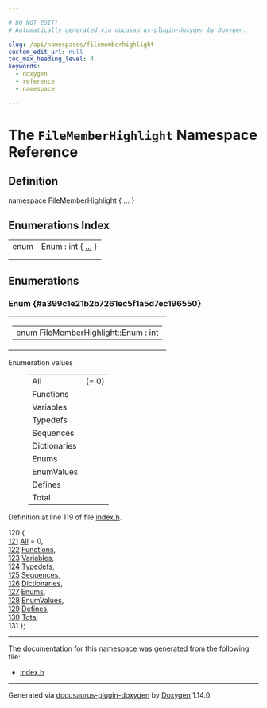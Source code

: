 ```yaml
---

# DO NOT EDIT!
# Automatically generated via docusaurus-plugin-doxygen by Doxygen.

slug: /api/namespaces/filememberhighlight
custom_edit_url: null
toc_max_heading_level: 4
keywords:
  - doxygen
  - reference
  - namespace

---
```


<div class="doxyPage">

# The `FileMemberHighlight` Namespace Reference



## Definition

<div class="doxyDefinition">
namespace FileMemberHighlight { ... }
</div>

## Enumerations Index

<table class="doxyMembersIndex">

<tr class="doxyMemberIndexItem">
<td class="doxyMemberIndexItemType" align="left" valign="top">enum</td>
<td class="doxyMemberIndexItemName" align="left" valign="top">Enum : int { <a href="#a399c1e21b2b7261ec5f1a5d7ec196550">...</a> }</td>
</tr>
<tr class="doxyMemberIndexDescription">
<td class="doxyMemberIndexDescriptionLeft"></td>
<td class="doxyMemberIndexDescriptionRight">
</td>
</tr>
<tr class="doxyMemberIndexSeparator">
<td class="doxyMemberIndexSeparator" colspan="2"></td>
</tr>

</table>


<div class="doxySectionDef">

## Enumerations

### Enum {#a399c1e21b2b7261ec5f1a5d7ec196550}

<div class="doxyMemberItem">
<div class="doxyMemberProto">
<table class="doxyMemberLabels">
<tr class="doxyMemberLabels">
<td class="doxyMemberLabelsLeft">
<table class="doxyMemberName">
<tr>
<td class="doxyMemberName">enum FileMemberHighlight::Enum : int</td>
</tr>
</table>
</td>
</tr>
</table>
</div>
<div class="doxyMemberDoc">


<dl class="doxyEnumList">
<dt class="doxyEnumTableTitle">Enumeration values</dt>
<dd>
<table class="doxyEnumTable">

<tr class="doxyEnumItem">
<td class="doxyEnumItemName">All<a id="a399c1e21b2b7261ec5f1a5d7ec196550a54838102aa091836d1d3f2d8153a775b"></a></td>
<td class="doxyEnumItemDescription"> (= 0)</td>
</tr>

<tr class="doxyEnumItem">
<td class="doxyEnumItemName">Functions<a id="a399c1e21b2b7261ec5f1a5d7ec196550a55566e280dbc48c59582757eeffb0c66"></a></td>
<td class="doxyEnumItemDescription"></td>
</tr>

<tr class="doxyEnumItem">
<td class="doxyEnumItemName">Variables<a id="a399c1e21b2b7261ec5f1a5d7ec196550a8f2dc989544bd5a25930094ce51c05a3"></a></td>
<td class="doxyEnumItemDescription"></td>
</tr>

<tr class="doxyEnumItem">
<td class="doxyEnumItemName">Typedefs<a id="a399c1e21b2b7261ec5f1a5d7ec196550abb544fc0cd4889c5c428c9dfe186b4cb"></a></td>
<td class="doxyEnumItemDescription"></td>
</tr>

<tr class="doxyEnumItem">
<td class="doxyEnumItemName">Sequences<a id="a399c1e21b2b7261ec5f1a5d7ec196550a6dd12687d93e22e14a20d351f9f3d74c"></a></td>
<td class="doxyEnumItemDescription"></td>
</tr>

<tr class="doxyEnumItem">
<td class="doxyEnumItemName">Dictionaries<a id="a399c1e21b2b7261ec5f1a5d7ec196550a7aca50dbdbeebcccc32785478c9839b2"></a></td>
<td class="doxyEnumItemDescription"></td>
</tr>

<tr class="doxyEnumItem">
<td class="doxyEnumItemName">Enums<a id="a399c1e21b2b7261ec5f1a5d7ec196550a0a64469e670acdb15c0e54f163442f23"></a></td>
<td class="doxyEnumItemDescription"></td>
</tr>

<tr class="doxyEnumItem">
<td class="doxyEnumItemName">EnumValues<a id="a399c1e21b2b7261ec5f1a5d7ec196550a848a73782770c7b91561c70630dc2616"></a></td>
<td class="doxyEnumItemDescription"></td>
</tr>

<tr class="doxyEnumItem">
<td class="doxyEnumItemName">Defines<a id="a399c1e21b2b7261ec5f1a5d7ec196550a59883aafd8f0fe50292a1c0b1e76a193"></a></td>
<td class="doxyEnumItemDescription"></td>
</tr>

<tr class="doxyEnumItem">
<td class="doxyEnumItemName">Total<a id="a399c1e21b2b7261ec5f1a5d7ec196550a7dfd6608e2a5d7755e8597463735a1f3"></a></td>
<td class="doxyEnumItemDescription"></td>
</tr>

</table>
</dd>
</dl>

<p>Definition at line 119 of file <a href="/web-doxygen/docs/api/files/src/index-h">index.h</a>.</p>


<div class="doxyProgramListing">

<div class="doxyCodeLine"><span class="doxyLineNumber">120</span><span class="doxyLineContent"><span class="doxyHighlight">  {</span></span></div>
<div class="doxyCodeLine"><span class="doxyLineNumber"><a href="#a399c1e21b2b7261ec5f1a5d7ec196550a54838102aa091836d1d3f2d8153a775b">121</a></span><span class="doxyLineContent"><span class="doxyHighlight">    <a href="#a399c1e21b2b7261ec5f1a5d7ec196550a54838102aa091836d1d3f2d8153a775b">All</a> = 0,</span></span></div>
<div class="doxyCodeLine"><span class="doxyLineNumber"><a href="#a399c1e21b2b7261ec5f1a5d7ec196550a55566e280dbc48c59582757eeffb0c66">122</a></span><span class="doxyLineContent"><span class="doxyHighlight">    <a href="#a399c1e21b2b7261ec5f1a5d7ec196550a55566e280dbc48c59582757eeffb0c66">Functions</a>,</span></span></div>
<div class="doxyCodeLine"><span class="doxyLineNumber"><a href="#a399c1e21b2b7261ec5f1a5d7ec196550a8f2dc989544bd5a25930094ce51c05a3">123</a></span><span class="doxyLineContent"><span class="doxyHighlight">    <a href="#a399c1e21b2b7261ec5f1a5d7ec196550a8f2dc989544bd5a25930094ce51c05a3">Variables</a>,</span></span></div>
<div class="doxyCodeLine"><span class="doxyLineNumber"><a href="#a399c1e21b2b7261ec5f1a5d7ec196550abb544fc0cd4889c5c428c9dfe186b4cb">124</a></span><span class="doxyLineContent"><span class="doxyHighlight">    <a href="#a399c1e21b2b7261ec5f1a5d7ec196550abb544fc0cd4889c5c428c9dfe186b4cb">Typedefs</a>,</span></span></div>
<div class="doxyCodeLine"><span class="doxyLineNumber"><a href="#a399c1e21b2b7261ec5f1a5d7ec196550a6dd12687d93e22e14a20d351f9f3d74c">125</a></span><span class="doxyLineContent"><span class="doxyHighlight">    <a href="#a399c1e21b2b7261ec5f1a5d7ec196550a6dd12687d93e22e14a20d351f9f3d74c">Sequences</a>,</span></span></div>
<div class="doxyCodeLine"><span class="doxyLineNumber"><a href="#a399c1e21b2b7261ec5f1a5d7ec196550a7aca50dbdbeebcccc32785478c9839b2">126</a></span><span class="doxyLineContent"><span class="doxyHighlight">    <a href="#a399c1e21b2b7261ec5f1a5d7ec196550a7aca50dbdbeebcccc32785478c9839b2">Dictionaries</a>,</span></span></div>
<div class="doxyCodeLine"><span class="doxyLineNumber"><a href="#a399c1e21b2b7261ec5f1a5d7ec196550a0a64469e670acdb15c0e54f163442f23">127</a></span><span class="doxyLineContent"><span class="doxyHighlight">    <a href="#a399c1e21b2b7261ec5f1a5d7ec196550a0a64469e670acdb15c0e54f163442f23">Enums</a>,</span></span></div>
<div class="doxyCodeLine"><span class="doxyLineNumber"><a href="#a399c1e21b2b7261ec5f1a5d7ec196550a848a73782770c7b91561c70630dc2616">128</a></span><span class="doxyLineContent"><span class="doxyHighlight">    <a href="#a399c1e21b2b7261ec5f1a5d7ec196550a848a73782770c7b91561c70630dc2616">EnumValues</a>,</span></span></div>
<div class="doxyCodeLine"><span class="doxyLineNumber"><a href="#a399c1e21b2b7261ec5f1a5d7ec196550a59883aafd8f0fe50292a1c0b1e76a193">129</a></span><span class="doxyLineContent"><span class="doxyHighlight">    <a href="#a399c1e21b2b7261ec5f1a5d7ec196550a59883aafd8f0fe50292a1c0b1e76a193">Defines</a>,</span></span></div>
<div class="doxyCodeLine"><span class="doxyLineNumber"><a href="#a399c1e21b2b7261ec5f1a5d7ec196550a7dfd6608e2a5d7755e8597463735a1f3">130</a></span><span class="doxyLineContent"><span class="doxyHighlight">    <a href="#a399c1e21b2b7261ec5f1a5d7ec196550a7dfd6608e2a5d7755e8597463735a1f3">Total</a></span></span></div>
<div class="doxyCodeLine"><span class="doxyLineNumber">131</span><span class="doxyLineContent"><span class="doxyHighlight">  };</span></span></div>

</div>

</div>
</div>

</div>

<hr/>

The documentation for this namespace was generated from the following file:

<ul>
<li><a href="/web-doxygen/docs/api/files/src/index-h">index.h</a></li>
</ul>

<hr/>

<p class="doxyGeneratedBy">Generated via <a href="https://github.com/xpack/docusaurus-plugin-doxygen">docusaurus-plugin-doxygen</a> by <a href="https://www.doxygen.nl">Doxygen</a> 1.14.0.</p>

</div>
